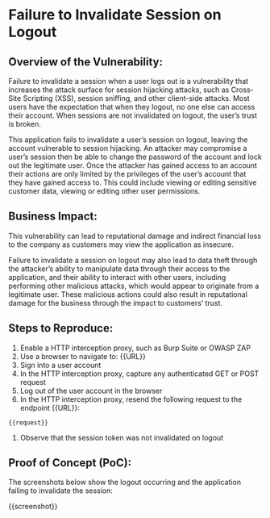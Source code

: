 # Failure to Invalidate Session on Logout

## Overview of the Vulnerability:

Failure to invalidate a session when a user logs out is a vulnerability that increases the attack surface for session hijacking attacks, such as Cross-Site Scripting (XSS), session sniffing, and other client-side attacks. Most users have the expectation that when they logout, no one else can access their account. When sessions are not invalidated on logout, the user’s trust is broken. 

This application fails to invalidate a user’s session on logout, leaving the account vulnerable to session hijacking. An attacker may compromise a user’s session then be able to change the password of the account and lock out the legitimate user. Once the attacker has gained access to an account their actions are only limited by the privileges of the user’s account that they have gained access to. This could include viewing or editing sensitive customer data, viewing or editing other user permissions.

## Business Impact:

This vulnerability can lead to reputational damage and indirect financial loss to the company as customers may view the application as insecure.

Failure to invalidate a session on logout may also lead to data theft through the attacker’s ability to manipulate data through their access to the application, and their ability to interact with other users, including performing other malicious attacks, which would appear to originate from a legitimate user. These malicious actions could also result in reputational damage for the business through the impact to customers’ trust.

## Steps to Reproduce:

1. Enable a HTTP interception proxy, such as Burp Suite or OWASP ZAP
1. Use a browser to navigate to: {{URL}}
1. Sign into a user account
1. In the HTTP interception proxy, capture any authenticated GET or POST request
1. Log out of the user account in the browser
1. In the HTTP interception proxy, resend the following request to the endpoint {{URL}}:

```HTTP
{{request}}
```

1. Observe that the session token was not invalidated on logout

## Proof of Concept (PoC):

The screenshots below show the logout occurring and the application failing to invalidate the session:

{{screenshot}}
